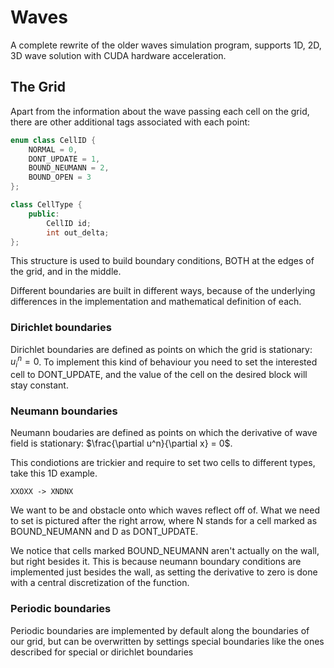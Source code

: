 # Waves
A complete rewrite of the older waves simulation program, supports 1D, 2D, 3D wave solution with CUDA hardware acceleration.

## The Grid
Apart from the information about the wave passing each cell on the grid, there are other additional tags associated with each point:
```c++
enum class CellID {
    NORMAL = 0,
    DONT_UPDATE = 1,
    BOUND_NEUMANN = 2,
    BOUND_OPEN = 3
};

class CellType {
    public:
        CellID id;
        int out_delta;
};
```
This structure is used to build boundary conditions, BOTH at the edges of the grid, and in the middle.

Different boundaries are built in different ways, because of the underlying differences in the implementation and mathematical definition of each.

### Dirichlet boundaries
Dirichlet boundaries are defined as points on which the grid is stationary: $u_i^n = 0$.
To implement this kind of behaviour you need to set the interested cell to DONT_UPDATE, and the value of the cell on the desired block will stay constant.

### Neumann boundaries
Neumann boudaries are defined as points on which the derivative of wave field is stationary: $\frac{\partial u^n}{\partial x} = 0$.

This condiotions are trickier and require to set two cells to different types, take this 1D example.
```
XXOXX -> XNDNX
```
We want to be and obstacle onto which waves reflect off of. What we need to set is pictured after the right arrow, where N stands for a cell marked as BOUND_NEUMANN and D as DONT_UPDATE.

We notice that cells marked BOUND_NEUMANN aren't actually on the wall, but right besides it. This is because neumann boundary conditions are implemented just besides the wall, as setting the derivative to zero is done with a central discretization of the function.

### Periodic boundaries
Periodic boundaries are implemented by default along the boundaries of our grid, but can be overwritten by settings special boundaries like the ones described for special or dirichlet boundaries